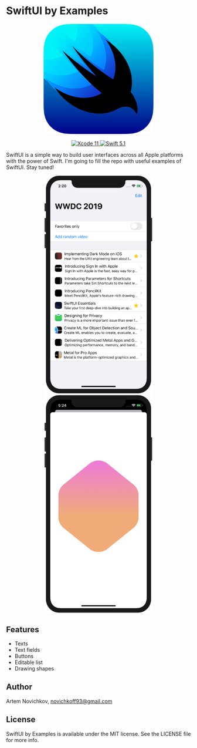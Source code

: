 # SwiftUI by Examples

<p align="center">
  <img src=".github/logo.png" width="300" max-width="90%" alt="SwiftUI" />
</p>

<p align="center">
  <a href="https://developer.apple.com/xcode/">
    <img src="https://img.shields.io/badge/Xcode-11-green.svg" alt="Xcode 11" />
  </a>
  <a href="https://swift.org">
    <img src="https://img.shields.io/badge/Swift-5.1-green.svg" alt="Swift 5.1" />
  </a>
</p>

SwiftUI is a simple way to build user interfaces across all Apple platforms with the power of Swift. I'm going to fill the repo with useful examples of SwiftUI. Stay tuned!

<p align="center">
  <img src=".github/example1.png" width="300" max-width="90%" alt="SwiftUI" />
  <img src=".github/example2.png" width="300" max-width="90%" alt="SwiftUI" />
</p>

## Features

- Texts
- Text fields
- Buttons
- Editable list
- Drawing shapes

## Author

Artem Novichkov, novichkoff93@gmail.com

## License

SwiftUI by Examples is available under the MIT license. See the LICENSE file for more info.
